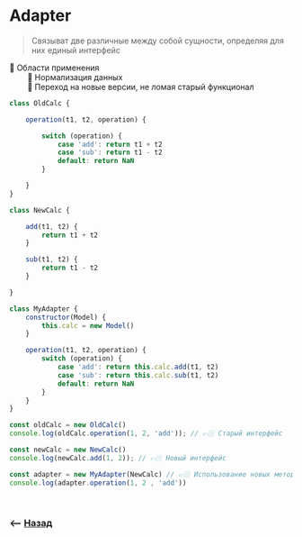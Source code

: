 # Adapter
> Связыват две различные между собой сущности, определяя для них единый интерфейс

🔹 Области применения  
&emsp;&emsp; 🎯 Нормализация данных  
&emsp;&emsp; 🎯 Переход на новые версии, не ломая старый функционал

```javascript
class OldCalc {

    operation(t1, t2, operation) {

        switch (operation) {
            case 'add': return t1 + t2
            case 'sub': return t1 - t2
            default: return NaN
        }

    }
}

class NewCalc {

    add(t1, t2) {
        return t1 + t2
    }

    sub(t1, t2) {
        return t1 - t2
    }

}

class MyAdapter {
    constructor(Model) {
        this.calc = new Model()
    }

    operation(t1, t2, operation) {
        switch (operation) {
            case 'add': return this.calc.add(t1, t2)
            case 'sub': return this.calc.sub(t1, t2)
            default: return NaN
        }
    }
}

const oldCalc = new OldCalc()
console.log(oldCalc.operation(1, 2, 'add')); // 👉🏼 Старый интерфейс

const newCalc = new NewCalc()
console.log(newCalc.add(1, 2)); // 👉🏼 Новый интерфейс

const adapter = new MyAdapter(NewCalc) // 👉🏼 Использование новых методов, сохранив старый синтаксис
console.log(adapter.operation(1, 2 , 'add'))
```

<br>

### ⟵ **<a href="../../readme.md">Назад</a>**